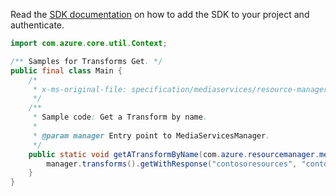 Read the [SDK documentation](https://github.com/Azure/azure-sdk-for-java/blob/azure-resourcemanager-mediaservices_1.1.0-beta.3/sdk/mediaservices/azure-resourcemanager-mediaservices/README.md) on how to add the SDK to your project and authenticate.

```java
import com.azure.core.util.Context;

/** Samples for Transforms Get. */
public final class Main {
    /*
     * x-ms-original-file: specification/mediaservices/resource-manager/Microsoft.Media/stable/2021-11-01/examples/transforms-get-by-name.json
     */
    /**
     * Sample code: Get a Transform by name.
     *
     * @param manager Entry point to MediaServicesManager.
     */
    public static void getATransformByName(com.azure.resourcemanager.mediaservices.MediaServicesManager manager) {
        manager.transforms().getWithResponse("contosoresources", "contosomedia", "sampleTransform", Context.NONE);
    }
}
```
